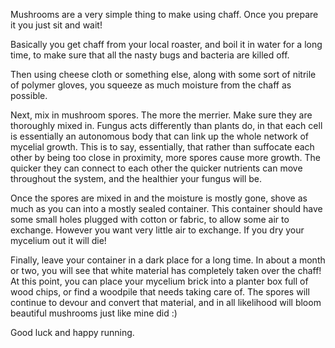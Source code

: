 Mushrooms are a very simple thing to make using chaff. Once you prepare it you just sit and wait!


Basically you get chaff from your local roaster, and boil it in water for a long time, to make sure that all the nasty bugs and bacteria are killed off.


Then using cheese cloth or something else, along with some sort of nitrile of polymer gloves, you squeeze as much moisture from the chaff as possible.


Next, mix in mushroom spores. The more the merrier. Make sure they are thoroughly mixed in. Fungus acts differently than plants do, in that each cell is essentially an autonomous body that can link up the whole network of mycelial growth. This is to say, essentially, that rather than suffocate each other by being too close in proximity, more spores cause more growth.  The quicker they can connect to each other the quicker nutrients can move throughout the system, and the healthier your fungus will be.


Once the spores are mixed in and the moisture is mostly gone, shove as much as you can into a mostly sealed container. This container should have some small holes plugged with cotton or fabric, to allow some air to exchange. However you want very little air to exchange. If you dry your mycelium out it will die!


Finally, leave your container in a dark place for a long time. In about a month or two, you will see that white material has completely taken over the chaff!  At this point, you can place your mycelium brick into a planter box full of wood chips, or find a woodpile that needs taking care of. The spores will continue to devour and convert that material, and in all likelihood will bloom beautiful mushrooms just like mine did :)


Good luck and happy running.
